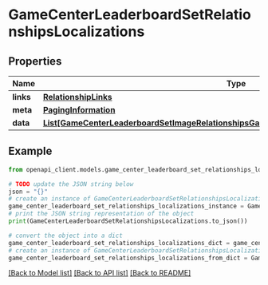 # GameCenterLeaderboardSetRelationshipsLocalizations


## Properties

Name | Type | Description | Notes
------------ | ------------- | ------------- | -------------
**links** | [**RelationshipLinks**](RelationshipLinks.md) |  | [optional] 
**meta** | [**PagingInformation**](PagingInformation.md) |  | [optional] 
**data** | [**List[GameCenterLeaderboardSetImageRelationshipsGameCenterLeaderboardSetLocalizationData]**](GameCenterLeaderboardSetImageRelationshipsGameCenterLeaderboardSetLocalizationData.md) |  | [optional] 

## Example

```python
from openapi_client.models.game_center_leaderboard_set_relationships_localizations import GameCenterLeaderboardSetRelationshipsLocalizations

# TODO update the JSON string below
json = "{}"
# create an instance of GameCenterLeaderboardSetRelationshipsLocalizations from a JSON string
game_center_leaderboard_set_relationships_localizations_instance = GameCenterLeaderboardSetRelationshipsLocalizations.from_json(json)
# print the JSON string representation of the object
print(GameCenterLeaderboardSetRelationshipsLocalizations.to_json())

# convert the object into a dict
game_center_leaderboard_set_relationships_localizations_dict = game_center_leaderboard_set_relationships_localizations_instance.to_dict()
# create an instance of GameCenterLeaderboardSetRelationshipsLocalizations from a dict
game_center_leaderboard_set_relationships_localizations_from_dict = GameCenterLeaderboardSetRelationshipsLocalizations.from_dict(game_center_leaderboard_set_relationships_localizations_dict)
```
[[Back to Model list]](../README.md#documentation-for-models) [[Back to API list]](../README.md#documentation-for-api-endpoints) [[Back to README]](../README.md)


